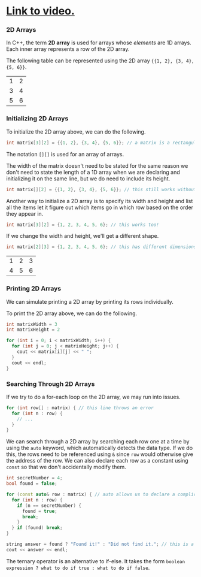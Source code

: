 # [Link to video.](https://www.youtube.com/watch?v=aovP25bUmyk&list=PLVD25niNi0BmyIN50t6sV5ryhTsgFsqJo)

### 2D Arrays
 
In C++, the term **2D array** is used for arrays whose *elements* are 1D arrays. Each inner array represents a row of the 2D array.

The following table can be represented using the 2D array `{{1, 2}, {3, 4}, {5, 6}}`.
<table>
  <tr>
    <td>1</td>
    <td>2</td>
  </tr>
  <tr>
    <td>3</td>
    <td>4</td>
  </tr>
  <tr>
    <td>5</td>
    <td>6</td>
  </tr>
</table>

### Initializing 2D Arrays

To initialize the 2D array above, we can do the following.

```java
int matrix[3][2] = {{1, 2}, {3, 4}, {5, 6}}; // a matrix is a rectangular table of numbers
```

The notation `[][]` is used for an array of arrays.

The width of the matrix doesn't need to be stated for the same reason we don't need to state the length of a 1D array when we are declaring and initializing it on the same line, but we do need to include its height.

```java
int matrix[][2] = {{1, 2}, {3, 4}, {5, 6}}; // this still works without the [3]
```

Another way to initialize a 2D array is to specify its width and height and list all the items let it figure out which items go in which row based on the order they appear in.

```java
int matrix[3][2] = {1, 2, 3, 4, 5, 6}; // this works too!
```

If we change the width and height, we'll get a different shape.

```java
int matrix[2][3] = {1, 2, 3, 4, 5, 6}; // this has different dimensions than the one above; see below
```

<table>
  <tr>
    <td>1</td>
    <td>2</td>
    <td>3</td>
  </tr>
  <tr>
    <td>4</td>
    <td>5</td>
    <td>6</td>
  </tr>
</table>

### Printing 2D Arrays

We can simulate printing a 2D array by printing its rows individually.

To print the 2D array above, we can do the following.

```cpp
int matrixWidth = 3
int matrixHeight = 2

for (int i = 0; i < matrixWidth; i++) {
  for (int j = 0; j < matrixHeight; j++) {
    cout << matrix[i][j] << " ";
  }
  cout << endl;
}
```

### Searching Through 2D Arrays

If we try to do a for-each loop on the 2D array, we may run into issues.

```cpp
for (int row[] : matrix) { // this line throws an error
  for (int n : row) {
    // ...
  } 
}
```

We can search through a 2D array by searching each row one at a time by using the `auto` keyword, which automatically detects the data type. If we do this, the rows need to be referenced using `&` since `row` would otherwise give the address of the row. We can also declare each row as a constant using `const` so that we don't accidentally modify them.

```cpp
int secretNumber = 4;
bool found = false;

for (const auto& row : matrix) { // auto allows us to declare a complicated data type within a for-each loop
  for (int n : row) {
    if (n == secretNumber) {
      found = true;
      break;
    }
  } if (found) break;
}

string answer = found ? "Found it!" : "Did not find it."; // this is a ternary operator
cout << answer << endl;
```

The ternary operator is an alternative to if-else. It takes the form `boolean expression ? what to do if true : what to do if false`.

